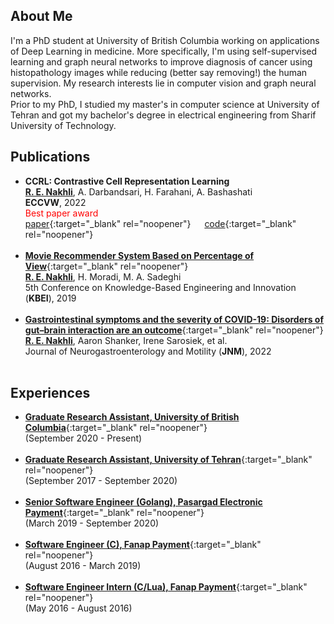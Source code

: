 ## About Me

I'm a PhD student at University of British Columbia working on applications of Deep Learning in medicine. More specifically, I'm using self-supervised learning and graph neural networks to improve diagnosis of cancer using histopathology images while reducing (better say removing!) the human supervision. My research interests lie in computer vision and graph neural networks.  <br> Prior to my PhD, I studied my master's in computer science at University of Tehran and got my bachelor's degree in electrical engineering from Sharif University of Technology.

## Publications

- **CCRL: Contrastive Cell Representation Learning** <br> **<u>R. E. Nakhli</u>**, A. Darbandsari, H. Farahani, A. Bashashati <br> **ECCVW**, 2022 <br> <span style="color:red;"> Best paper award</span> <br> [paper](https://arxiv.org/abs/2208.06445){:target="_blank" rel="noopener"} &emsp; [code](https://github.com/raminnakhli/Contrastive-Cell-Representation-Learning){:target="_blank" rel="noopener"} <br> <br>
- [**Movie Recommender System Based on Percentage of View**](https://ieeexplore.ieee.org/document/8734976){:target="_blank" rel="noopener"} <br> **<u>R. E. Nakhli</u>**, H. Moradi, M. A. Sadeghi <br> 5th Conference on Knowledge-Based Engineering and Innovation (**KBEI**), 2019 <br> <br>
- [**Gastrointestinal symptoms and the severity of COVID-19: Disorders of gut–brain interaction are an outcome**](https://pubmed.ncbi.nlm.nih.gov/35383423/){:target="_blank" rel="noopener"} <br> **<u>R. E. Nakhli</u>**, Aaron Shanker, Irene Sarosiek, et al. <br> Journal of Neurogastroenterology and Motility (**JNM**), 2022 <br> <br>

## Experiences

- [**Graduate Research Assistant, University of British Columbia**](https://aimlab.ca/team/){:target="_blank" rel="noopener"} <br> (September 2020 - Present)  <br> <br>
- [**Graduate Research Assistant, University of Tehran**](https://ece.ut.ac.ir/en/ece){:target="_blank" rel="noopener"} <br> (September 2017 - September 2020) <br> <br>
- [**Senior Software Engineer (Golang), Pasargad Electronic Payment**](https://pep.co.ir/en/){:target="_blank" rel="noopener"} <br> (March 2019 - September 2020) <br> <br>
- [**Software Engineer (C), Fanap Payment**](https://fanap.ir){:target="_blank" rel="noopener"} <br> (August 2016 - March 2019) <br> <br>
- [**Software Engineer Intern (C/Lua), Fanap Payment**](https://fanap.ir){:target="_blank" rel="noopener"} <br> (May 2016 - August 2016) <br> <br>

